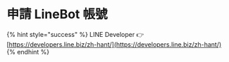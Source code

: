# 申請 LineBot 帳號

{% hint style="success" %}
LINE Developer 👉 [https://developers.line.biz/zh-hant/](https://developers.line.biz/zh-hant/)
{% endhint %}


